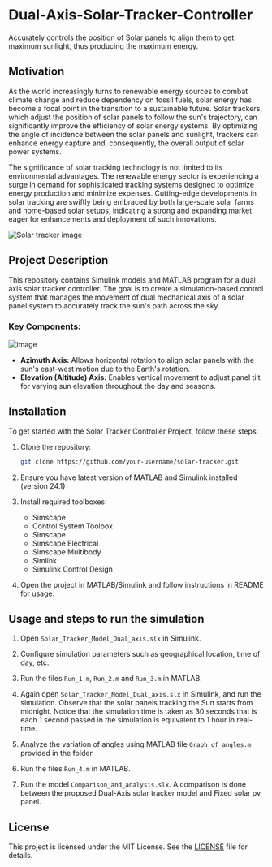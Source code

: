 # Dual-Axis-Solar-Tracker-Controller
Accurately controls the position of Solar panels to align them to get maximum sunlight, thus producing the maximum energy. 

## Motivation

As the world increasingly turns to renewable energy sources to combat climate change and reduce dependency on fossil fuels, solar energy has become a focal point in the transition to a sustainable future. Solar trackers, which adjust the position of solar panels to follow the sun's trajectory, can significantly improve the efficiency of solar energy systems. By optimizing the angle of incidence between the solar panels and sunlight, trackers can enhance energy capture and, consequently, the overall output of solar power systems.

The significance of solar tracking technology is not limited to its environmental advantages. The renewable energy sector is experiencing a surge in demand for sophisticated tracking systems designed to optimize energy production and minimize expenses. Cutting-edge developments in solar tracking are swiftly being embraced by both large-scale solar farms and home-based solar setups, indicating a strong and expanding market eager for enhancements and deployment of such innovations.

![Solar tracker image](https://github.com/user-attachments/assets/ce1458de-abd4-4c42-b85b-022aef22973c)

## Project Description

This repository contains Simulink models and MATLAB program for a dual axis solar tracker controller. The goal is to create a simulation-based control system that manages the movement of dual mechanical axis of a solar panel system to accurately track the sun's path across the sky. 

### Key Components:

![image](https://github.com/user-attachments/assets/e8e1b877-3a32-4aaf-a644-2fb8a90f5bc1)

- **Azimuth Axis:** Allows horizontal rotation to align solar panels with the sun's east-west motion due to the Earth's rotation.
- **Elevation (Altitude) Axis:** Enables vertical movement to adjust panel tilt for varying sun elevation throughout the day and seasons.


   
## Installation

To get started with the Solar Tracker Controller Project, follow these steps:

1. Clone the repository:

   ```bash
   git clone https://github.com/your-username/solar-tracker.git
   ```

2. Ensure you have latest version of MATLAB and Simulink installed (version 24.1)

3. Install required toolboxes:
   - Simscape
   - Control System Toolbox
   - Simscape
   - Simscape Electrical
   - Simscape Multibody
   - Simlink
   - Simulink Control Design

4. Open the project in MATLAB/Simulink and follow instructions in README for usage.

## Usage and steps to run the simulation

1. Open `Solar_Tracker_Model_Dual_axis.slx` in Simulink.

2. Configure simulation parameters such as geographical location, time of day, etc.

3. Run the files `Run_1.m`, `Run_2.m` and `Run_3.m` in MATLAB.

4. Again open `Solar_Tracker_Model_Dual_axis.slx` in Simulink, and run the simulation. Observe that the solar panels tracking the Sun starts from midnight. Notice that the simulation time is taken as 30 seconds that is each 1 second passed in the simulation is equivalent to 1 hour in real-time.

5. Analyze the variation of angles using MATLAB file `Graph_of_angles.m`  provided in the folder.

6. Run the files `Run_4.m` in MATLAB.

7. Run the model `Comparison_and_analysis.slx`. A comparison is done between the proposed Dual-Axis solar tracker model and Fixed solar pv panel.
   

## License

This project is licensed under the MIT License. See the [LICENSE](LICENSE) file for details.



